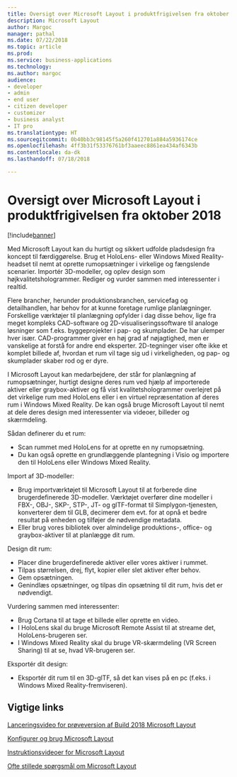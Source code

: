 ```yaml
---
title: Oversigt over Microsoft Layout i produktfrigivelsen fra oktober 2018
description: Microsoft Layout
author: Margoc
manager: pathal
ms.date: 07/22/2018
ms.topic: article
ms.prod: 
ms.service: business-applications
ms.technology: 
ms.author: margoc
audience:
- developer
- admin
- end user
- citizen developer
- customizer
- business analyst
- IT pro
ms.translationtype: HT
ms.sourcegitcommit: 0b40bb3c98145f5a260f412701a884a5936174ce
ms.openlocfilehash: 4ff3b31f53376761bf3aaeec8861ea434af6343b
ms.contentlocale: da-dk
ms.lasthandoff: 07/18/2018

---
```


# <a name="overview-of-microsoft-layout-october-18-release"></a>Oversigt over Microsoft Layout i produktfrigivelsen fra oktober 2018

[!include[banner](../../includes/banner.md)]

Med Microsoft Layout kan du hurtigt og sikkert udfolde pladsdesign fra koncept til færdiggørelse. Brug et HoloLens- eller Windows Mixed Reality-headset til nemt at oprette rumopsætninger i virkelige og fængslende scenarier. Importér 3D-modeller, og oplev design som højkvalitetshologrammer. Rediger og vurder sammen med interessenter i realtid.  

Flere brancher, herunder produktionsbranchen, servicefag og detailhandlen, har behov for at kunne foretage rumlige planlægninger. Forskellige værktøjer til planlægning opfylder i dag disse behov, lige fra meget kompleks CAD-software og 2D-visualiseringssoftware til analoge løsninger som f.eks. byggeprojekter i pap- og skumplader. De har ulemper hver især. CAD-programmer giver en høj grad af nøjagtighed, men er vanskelige at forstå for andre end eksperter. 2D-tegninger viser ofte ikke et komplet billede af, hvordan et rum vil tage sig ud i virkeligheden, og pap- og skumplader skaber rod og er dyre. 

I Microsoft Layout kan medarbejdere, der står for planlægning af rumopsætninger, hurtigt designe deres rum ved hjælp af importerede aktiver eller graybox-aktiver og få vist kvalitetshologrammer overlejret på det virkelige rum med HoloLens eller i en virtuel repræsentation af deres rum i Windows Mixed Reality. De kan også bruge Microsoft Layout til nemt at dele deres design med interessenter via videoer, billeder og skærmdeling. 

Sådan definerer du et rum:

-   Scan rummet med HoloLens for at oprette en ny rumopsætning.
-   Du kan også oprette en grundlæggende plantegning i Visio og importere den til HoloLens eller Windows Mixed Reality.

Import af 3D-modeller:

- Brug importværktøjet til Microsoft Layout til at forberede dine brugerdefinerede 3D-modeller. Værktøjet overfører dine modeller i FBX-, OBJ-, SKP-, STP-, JT- og glTF-format til Simplygon-tjenesten, konverterer dem til GLB, decimerer dem evt. for at opnå et bedre resultat på enheden og tilføjer de nødvendige metadata. 
- Eller brug vores bibliotek over almindelige produktions-, office- og graybox-aktiver til at planlægge dit rum. 

Design dit rum:

- Placer dine brugerdefinerede aktiver eller vores aktiver i rummet.
- Tilpas størrelsen, drej, flyt, kopier eller slet aktiver efter behov. 
- Gem opsætningen. 
- Genindlæs opsætninger, og tilpas din opsætning til dit rum, hvis det er nødvendigt. 

Vurdering sammen med interessenter:

-   Brug Cortana til at tage et billede eller oprette en video.
-   I HoloLens skal du bruge Microsoft Remote Assist til at streame det, HoloLens-brugeren ser.
-   I Windows Mixed Reality skal du bruge VR-skærmdeling (VR Screen Sharing) til at se, hvad VR-brugeren ser.

Eksportér dit design:

-   Eksportér dit rum til en 3D-glTF, så det kan vises på en pc (f.eks. i Windows Mixed Reality-fremviseren). 

## <a name="important-links"></a>Vigtige links

[Lanceringsvideo for prøveversion af Build 2018 Microsoft Layout](https://www.youtube.com/watch?time_continue=2&v=rK7l6Gq16WA)

[Konfigurer og brug Microsoft Layout](https://support.microsoft.com/help/4294437/windows-10-set-up-and-use-microsoft-layout)

[Instruktionsvideoer for Microsoft Layout](https://support.microsoft.com/help/4295658)

[Ofte stillede spørgsmål om Microsoft Layout](https://support.microsoft.com/help/4294427)

